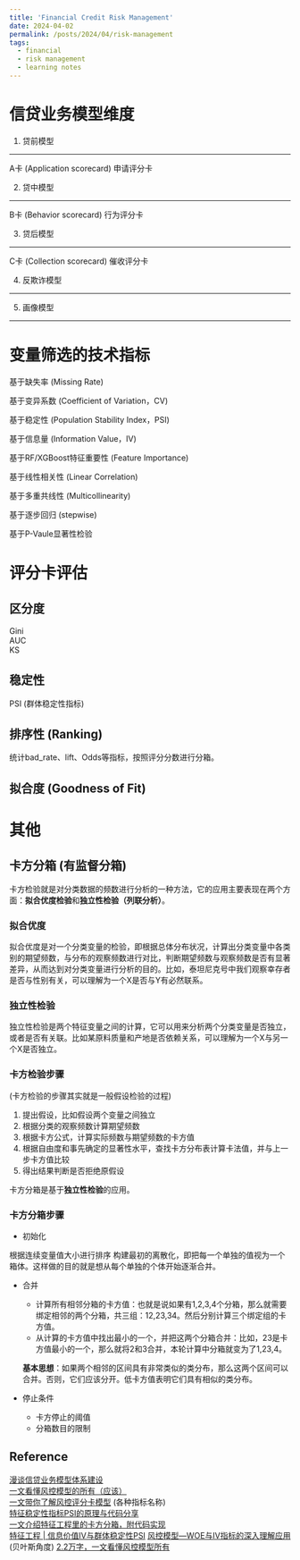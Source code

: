```yaml
---
title: 'Financial Credit Risk Management'
date: 2024-04-02
permalink: /posts/2024/04/risk-management
tags:
  - financial
  - risk management
  - learning notes
---
```


信贷业务模型维度
======

1. 贷前模型
------
A卡 (Application scorecard) 申请评分卡

2. 贷中模型
------
B卡 (Behavior scorecard) 行为评分卡

3. 贷后模型
------
C卡 (Collection scorecard) 催收评分卡

4. 反欺诈模型
------

5. 画像模型
------


变量筛选的技术指标
======

基于缺失率 (Missing Rate)

基于变异系数 (Coefficient of Variation，CV)

基于稳定性 (Population Stability Index，PSI)

基于信息量 (Information Value，IV)

基于RF/XGBoost特征重要性 (Feature Importance)

基于线性相关性 (Linear Correlation)

基于多重共线性 (Multicollinearity)

基于逐步回归 (stepwise)

基于P-Vaule显著性检验

评分卡评估
======

区分度
------
Gini  
AUC  
KS  

稳定性
------
PSI (群体稳定性指标)

排序性 (Ranking)
------
统计bad_rate、lift、Odds等指标，按照评分分数进行分箱。

拟合度 (Goodness of Fit)
------


其他
======

卡方分箱 (有监督分箱)
------
卡方检验就是对分类数据的频数进行分析的一种方法，它的应用主要表现在两个方面：**拟合优度检验**和**独立性检验（列联分析）**。
### 拟合优度

拟合优度是对一个分类变量的检验，即根据总体分布状况，计算出分类变量中各类别的期望频数，与分布的观察频数进行对比，判断期望频数与观察频数是否有显著差异，从而达到对分类变量进行分析的目的。比如，泰坦尼克号中我们观察幸存者是否与性别有关，可以理解为一个X是否与Y有必然联系。

### 独立性检验

独立性检验是两个特征变量之间的计算，它可以用来分析两个分类变量是否独立，或者是否有关联。比如某原料质量和产地是否依赖关系，可以理解为一个X与另一个X是否独立。

### 卡方检验步骤

(卡方检验的步骤其实就是一般假设检验的过程)

1. 提出假设，比如假设两个变量之间独立
2. 根据分类的观察频数计算期望频数
3. 根据卡方公式，计算实际频数与期望频数的卡方值
4. 根据自由度和事先确定的显著性水平，查找卡方分布表计算卡法值，并与上一步卡方值比较
5. 得出结果判断是否拒绝原假设

卡方分箱是基于**独立性检验**的应用。

### 卡方分箱步骤
- 初始化

根据连续变量值大小进行排序
构建最初的离散化，即把每一个单独的值视为一个箱体。这样做的目的就是想从每个单独的个体开始逐渐合并。
- 合并
  - 计算所有相邻分箱的卡方值：也就是说如果有1,2,3,4个分箱，那么就需要绑定相邻的两个分箱，共三组：12,23,34。然后分别计算三个绑定组的卡方值。
  - 从计算的卡方值中找出最小的一个，并把这两个分箱合并：比如，23是卡方值最小的一个，那么就将2和3合并，本轮计算中分箱就变为了1,23,4。

  **基本思想**：如果两个相邻的区间具有非常类似的类分布，那么这两个区间可以合并。否则，它们应该分开。低卡方值表明它们具有相似的类分布。

- 停止条件

  - 卡方停止的阈值
  - 分箱数目的限制

Reference
------

[漫谈信贷业务模型体系建设](https://zhuanlan.zhihu.com/p/370534836)   
[一文看懂风控模型的所有（应该）](https://falbang.com/?p=350)  
[一文带你了解风控评分卡模型](https://developer.kingdee.com/article/289708643615246080?productLineId=29&isKnowledge=2&lang=zh-CN&islogin=true,true&global=1) (各种指标名称)  
[特征稳定性指标PSI的原理与代码分享](https://cloud.tencent.com/developer/article/1947627?areaId=106001)  
[一文介绍特征工程里的卡方分箱，附代码实现](https://cloud.tencent.com/developer/article/1530232)  
[特征工程 | 信息价值IV与群体稳定性PSI](https://blog.csdn.net/richardsz_/article/details/123777141)
[风控模型—WOE与IV指标的深入理解应用](https://zhuanlan.zhihu.com/p/80134853) (贝叶斯角度)
[2.2万字，一文看懂风控模型所有](https://www.zhihu.com/tardis/zm/art/143472559?source_id=1005)